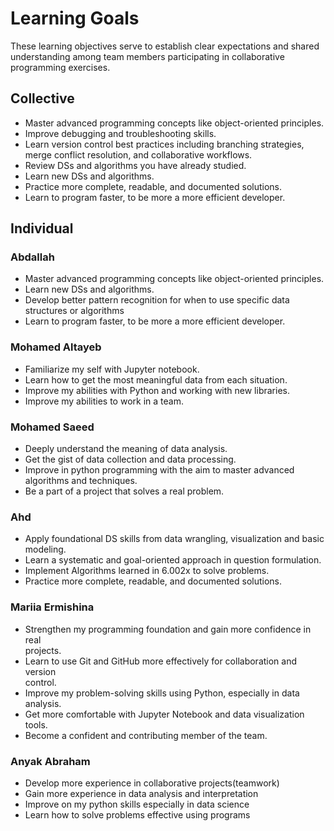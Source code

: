# Learning Goals

These learning objectives serve to establish clear expectations and shared
understanding among team members participating in collaborative programming exercises.

## Collective

- Master advanced programming concepts like object-oriented principles.
- Improve debugging and troubleshooting skills.
- Learn version control best practices including
branching strategies, merge conflict resolution, and collaborative workflows.
- Review DSs and algorithms you have already studied.
- Learn new DSs and algorithms.
- Practice more complete, readable, and documented solutions.
- Learn to program faster, to be more a more efficient developer.

## Individual

### Abdallah

- Master advanced programming concepts like object-oriented principles.
- Learn new DSs and algorithms.
- Develop better pattern recognition for when to use specific data
structures or algorithms
- Learn to program faster, to be more a more efficient developer.

### Mohamed Altayeb

- Familiarize my self with Jupyter notebook.
- Learn how to get the most meaningful data from each situation.
- Improve my abilities with Python and working with new libraries.
- Improve my abilities to work in a team.

### Mohamed Saeed

- Deeply understand the meaning of data analysis.
- Get the gist of data collection and data processing.
- Improve in python programming with the aim to master advanced algorithms and techniques.
- Be a part of a project that solves a real problem.

### Ahd

- Apply foundational DS skills from data wrangling, visualization and basic modeling.
- Learn a systematic and goal-oriented approach in question formulation.
- Implement Algorithms learned in 6.002x to solve problems.
- Practice more complete, readable, and documented solutions.

### Mariia Ermishina

- Strengthen my programming foundation and gain more confidence in real  
  projects.  
- Learn to use Git and GitHub more effectively for collaboration and version  
  control.  
- Improve my problem-solving skills using Python, especially in data analysis.  
- Get more comfortable with Jupyter Notebook and data visualization tools.  
- Become a confident and contributing member of the team.

### Anyak Abraham

- Develop more experience in collaborative projects(teamwork)
- Gain more experience in data analysis and interpretation
- Improve on my python skills especially in data science
- Learn how to solve problems effective using programs
